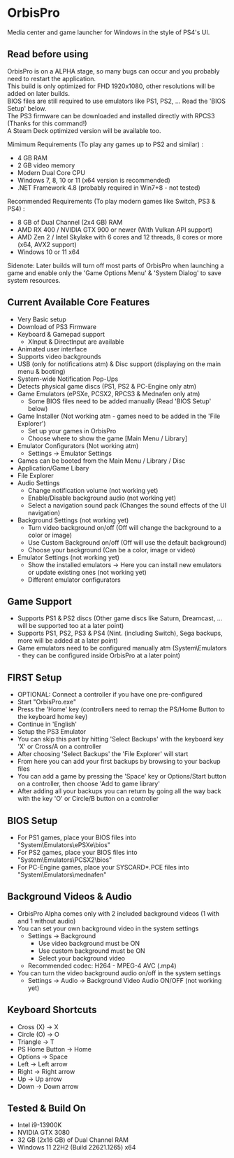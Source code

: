 # OrbisPro
Media center and game launcher for Windows in the style of PS4's UI.

## Read before using
OrbisPro is on a ALPHA stage, so many bugs can occur and you probably need to restart the application.</br>
This build is only optimized for FHD 1920x1080, other resolutions will be added on later builds.</br>
BIOS files are still required to use emulators like PS1, PS2, ... Read the 'BIOS Setup' below.</br>
The PS3 firmware can be downloaded and installed directly with RPCS3 (Thanks for this command!)</br>
A Steam Deck optimized version will be available too.

Mimimum Requirements (To play any games up to PS2 and similar) :
- 4 GB RAM
- 2 GB video memory
- Modern Dual Core CPU
- Windows 7, 8, 10 or 11 (x64 version is recommended)
- .NET Framework 4.8 (probably required in Win7+8 - not tested)

Recommended Requirements (To play modern games like Switch, PS3 & PS4) :
- 8 GB of Dual Channel (2x4 GB) RAM
- AMD RX 400 / NVIDIA GTX 900 or newer (With Vulkan API support)
- AMD Zen 2 / Intel Skylake with 6 cores and 12 threads, 8 cores or more (x64, AVX2 support)
- Windows 10 or 11 x64

Sidenote: Later builds will turn off most parts of OrbisPro when launching a game and enable only the 'Game Options Menu' & 'System Dialog' to save system resources.

## Current Available Core Features
- Very Basic setup
- Download of PS3 Firmware
- Keyboard & Gamepad support
  - XInput & DirectInput are available
- Animated user interface
- Supports video backgrounds
- USB (only for notifications atm) & Disc support (displaying on the main menu & booting)
- System-wide Notification Pop-Ups
- Detects physical game discs (PS1, PS2 & PC-Engine only atm)
- Game Emulators (ePSXe, PCSX2, RPCS3 & Mednafen only atm)
  - Some BIOS files need to be added manually (Read 'BIOS Setup' below)
- Game Installer (Not working atm - games need to be added in the 'File Explorer')
  - Set up your games in OrbisPro
  - Choose where to show the game [Main Menu / Library]
- Emulator Configurators (Not working atm)
  - Settings -> Emulator Settings
- Games can be booted from the Main Menu / Library / Disc
- Application/Game Libary
- File Explorer
- Audio Settings
  - Change notification volume (not working yet)
  - Enable/Disable background audio (not working yet)
  - Select a navigation sound pack (Changes the sound effects of the UI navigation)
- Background Settings (not working yet)
  - Turn video background on/off (Off will change the background to a color or image)
  - Use Custom Background on/off (Off will use the default background)
  - Choose your background (Can be a color, image or video)
- Emulator Settings (not working yet)
  - Show the installed emulators -> Here you can install new emulators or update existing ones (not working yet)
  - Different emulator configurators

## Game Support
- Supports PS1 & PS2 discs (Other game discs like Saturn, Dreamcast, ... will be supported too at a later point)
- Supports PS1, PS2, PS3 & PS4 (Nint. (including Switch), Sega backups, more will be added at a later point)
- Game emulators need to be configured manually atm (System\Emulators - they can be configured inside OrbisPro at a later point)

## FIRST Setup
- OPTIONAL: Connect a controller if you have one pre-configured
- Start "OrbisPro.exe"
- Press the 'Home' key (controllers need to remap the PS/Home Button to the keyboard home key)
- Continue in 'English'
- Setup the PS3 Emulator
- You can skip this part by hitting 'Select Backups' with the keyboard key 'X' or Cross/A on a controller
- After choosing 'Select Backups' the 'File Explorer' will start
- From here you can add your first backups by browsing to your backup files
- You can add a game by pressing the 'Space' key or Options/Start button on a controller, then choose 'Add to game library'
- After adding all your backups you can return by going all the way back with the key 'O' or Circle/B button on a controller

## BIOS Setup
- For PS1 games, place your BIOS files into "System\Emulators\ePSXe\bios"
- For PS2 games, place your BIOS files into "System\Emulators\PCSX2\bios"
- For PC-Engine games, place your SYSCARD*.PCE files into "System\Emulators\mednafen"

## Background Videos & Audio
- OrbisPro Alpha comes only with 2 included background videos (1 with and 1 without audio)
- You can set your own background video in the system settings
  - Settings -> Background
    - Use video background must be ON
    - Use custom background must be ON
    - Select your background video
  - Recommended codec: H264 - MPEG-4 AVC (.mp4)
- You can turn the video background audio on/off in the system settings
  - Settings -> Audio -> Background Video Audio ON/OFF (not working yet)

## Keyboard Shortcuts
- Cross (X) -> X
- Circle (O) -> O
- Triangle -> T
- PS Home Button -> Home
- Options -> Space
- Left -> Left arrow
- Right -> Right arrow
- Up -> Up arrow
- Down -> Down arrow

## Tested & Build On
- Intel i9-13900K
- NVIDIA GTX 3080
- 32 GB (2x16 GB) of Dual Channel RAM
- Windows 11 22H2 (Build 22621.1265) x64 
